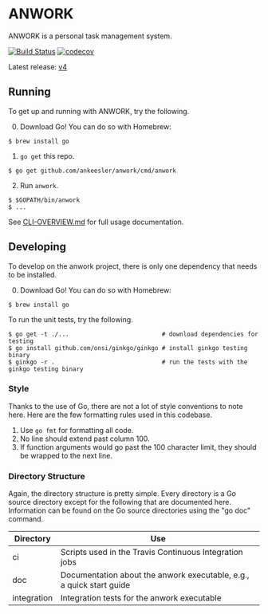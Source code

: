 # ANWORK

ANWORK is a personal task management system.

[![Build Status](https://travis-ci.org/ankeesler/anwork.svg?branch=master)](https://travis-ci.org/ankeesler/anwork)
[![codecov](https://codecov.io/gh/ankeesler/anwork/branch/master/graph/badge.svg)](https://codecov.io/gh/ankeesler/anwork)

Latest release: [v4](https://github.com/ankeesler/anwork/releases/tag/v4)

## Running

To get up and running with ANWORK, try the following.

0. Download Go! You can do so with Homebrew:
```
$ brew install go
```
1. `go get` this repo.
```
$ go get github.com/ankeesler/anwork/cmd/anwork
```
2. Run `anwork`.
```
$ $GOPATH/bin/anwork
$ ...
```

See [CLI-OVERVIEW.md](doc/CLI-OVERVIEW.md) for full usage documentation.

## Developing

To develop on the anwork project, there is only one dependency that needs to be installed.

0. Download Go! You can do so with Homebrew:
```
$ brew install go
```

To run the unit tests, try the following.
```
$ go get -t ./...                          # download dependencies for testing
$ go install github.com/onsi/ginkgo/ginkgo # install ginkgo testing binary
$ ginkgo -r .                              # run the tests with the ginkgo testing binary
```

### Style

Thanks to the use of Go, there are not a lot of style conventions to note here. Here are the few
formatting rules used in this codebase.
1. Use `go fmt` for formatting all code.
2. No line should extend past column 100.
3. If function arguments would go past the 100 character limit, they should be wrapped to the next
   line.

### Directory Structure

Again, the directory structure is pretty simple. Every directory is a Go source directory except for
the following that are documented here. Information can be found on the Go source directories using
the "go doc" command.

| Directory | Use |
| --- | --- |
| ci | Scripts used in the Travis Continuous Integration jobs |
| doc | Documentation about the anwork executable, e.g., a quick start guide |
| integration | Integration tests for the anwork executable |
